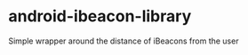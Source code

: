 android-ibeacon-library
=======================

Simple wrapper around the distance of iBeacons from the user
